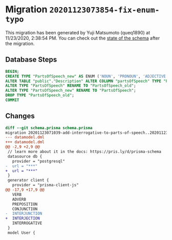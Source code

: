 # Migration `20201123073854-fix-enum-typo`

This migration has been generated by Yuji Matsumoto (queq1890) at 11/23/2020, 2:38:54 PM.
You can check out the [state of the schema](./schema.prisma) after the migration.

## Database Steps

```sql
BEGIN;
CREATE TYPE "PartsOfSpeech_new" AS ENUM ('NOUN', 'PRONOUN', 'ADJECTIVE', 'VERB', 'ADVERB', 'PREPOSITION', 'CONJUNCTION', 'INTERJECTION', 'INTERROGATIVE');
ALTER TABLE "public"."Description" ALTER COLUMN "partsOfSpeech" TYPE "PartsOfSpeech_new" USING ("partsOfSpeech"::text::"PartsOfSpeech_new");
ALTER TYPE "PartsOfSpeech" RENAME TO "PartsOfSpeech_old";
ALTER TYPE "PartsOfSpeech_new" RENAME TO "PartsOfSpeech";
DROP TYPE "PartsOfSpeech_old";
COMMIT
```

## Changes

```diff
diff --git schema.prisma schema.prisma
migration 20201123071039-add-interrogative-to-parts-of-speech..20201123073854-fix-enum-typo
--- datamodel.dml
+++ datamodel.dml
@@ -2,9 +2,9 @@
 // learn more about it in the docs: https://pris.ly/d/prisma-schema
 datasource db {
   provider = "postgresql"
-  url = "***"
+  url = "***"
 }
 generator client {
   provider = "prisma-client-js"
@@ -17,9 +17,9 @@
   VERB
   ADVERB
   PREPOSITION
   CONJUNCTION
-  INTERJUNCTION
+  INTERJECTION
   INTERROGATIVE
 }
 model User {
```


